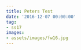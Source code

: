 ```yaml
---
title: Peters Test
date: '2016-12-07 00:00:00'
tag:
- ss17
images:
- assets/images/fw16.jpg
---
```

